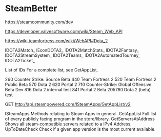 # SteamBetter



https://steamcommunity.com/dev

https://developer.valvesoftware.com/wiki/Steam_Web_API

https://wiki.teamfortress.com/wiki/WebAPI#Dota_2


IDOTA2Match_<ID>
IEconDOTA2_<ID>
IDOTA2MatchStats_<ID>
IDOTA2Fantasy_<ID>
IDOTA2StreamSystem_<ID>
IDOTA2Teams_<ID>
IDOTA2AutomatedTourney_<ID>
IDOTA2Ticket_<ID>






List of IDs
For a complete list, see GetAppList.

260 Counter Strike: Source Beta
440 Team Fortress 2
520 Team Fortress 2 Public Beta
570 Dota 2
620 Portal 2
710 Counter-Strike: Global Offensive Beta Dev
816 Dota 2 internal test
841 Portal 2 Beta
205790 Dota 2 (beta) test


GET http://api.steampowered.com/ISteamApps/GetAppList/v2


ISteamApps
Methods relating to Steam Apps in general.
GetAppList   Full list of every publicly facing program in the store/library.
GetServersAtAddress   Shows all steam-compatible servers related to a IPv4 Address.
UpToDateCheck      Check if a given app version is the most current available.

